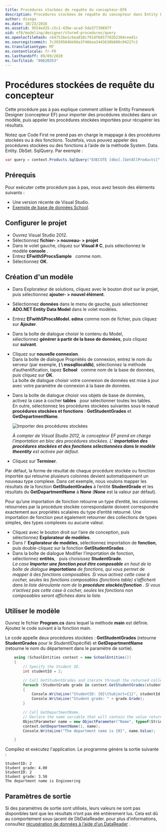 ```yaml
---
title: Procédures stockées de requête du concepteur-EF6
description: Procédures stockées de requête du concepteur dans Entity Framework 6
author: divega
ms.date: 10/23/2016
ms.assetid: 9554ed25-c5c1-43be-acad-5da37739697f
uid: ef6/modeling/designer/stored-procedures/query
ms.openlocfilehash: c647516e1c6ea010c791df6857782b2304ceed1c
ms.sourcegitcommit: 7c3939504bb9da3f46bea3443638b808c04227c2
ms.translationtype: MT
ms.contentlocale: fr-FR
ms.lasthandoff: 09/09/2020
ms.locfileid: "89620353"
---
```

# <a name="designer-query-stored-procedures"></a>Procédures stockées de requête du concepteur
Cette procédure pas à pas explique comment utiliser le Entity Framework Designer (concepteur EF) pour importer des procédures stockées dans un modèle, puis appeler les procédures stockées importées pour récupérer les résultats. 

Notez que Code First ne prend pas en charge le mappage à des procédures stockées ou à des fonctions. Toutefois, vous pouvez appeler des procédures stockées ou des fonctions à l’aide de la méthode System. Data. Entity. DbSet. SqlQuery. Par exemple :
``` csharp
var query = context.Products.SqlQuery("EXECUTE [dbo].[GetAllProducts]")`;
```

## <a name="prerequisites"></a>Prérequis

Pour exécuter cette procédure pas à pas, vous avez besoin des éléments suivants :

- Une version récente de Visual Studio.
- [Exemple de base de données School](xref:ef6/resources/school-database).

## <a name="set-up-the-project"></a>Configurer le projet

-   Ouvrez Visual Studio 2012.
-   Sélectionnez **fichier- &gt; nouveau- &gt; projet**
-   Dans le volet gauche, cliquez sur **Visual \# C**, puis sélectionnez le modèle **console** .
-   Entrez **EFwithSProcsSample**   comme nom.
-   Sélectionnez **OK**.

## <a name="create-a-model"></a>Création d'un modèle

-   Dans Explorateur de solutions, cliquez avec le bouton droit sur le projet, puis sélectionnez **ajouter- &gt; nouvel élément**.
-   Sélectionnez **données** dans le menu de gauche, puis sélectionnez **ADO.NET Entity Data Model** dans le volet modèles.
-   Entrez **EFwithSProcsModel. edmx** comme nom de fichier, puis cliquez sur **Ajouter**.
-   Dans la boîte de dialogue choisir le contenu du Model, sélectionnez **générer à partir de la base de données**, puis cliquez sur **suivant**.
-   Cliquez sur **nouvelle connexion**.  
    Dans la boîte de dialogue Propriétés de connexion, entrez le nom du serveur (par exemple, **( \\ mssqllocaldb)**, sélectionnez la méthode d’authentification, tapez **School**   comme nom de la base de données, puis cliquez sur **OK**.  
    La boîte de dialogue choisir votre connexion de données est mise à jour avec votre paramètre de connexion à la base de données.
-   Dans la boîte de dialogue choisir vos objets de base de données, activez la case à cocher **tables**   pour sélectionner toutes les tables.  
    En outre, sélectionnez les procédures stockées suivantes sous le nœud **procédures stockées et fonctions** : **GetStudentGrades** et **GetDepartmentName**. 

    ![Importer des procédures stockées](~/ef6/media/import.jpg)

    *À compter de Visual Studio 2012, le concepteur EF prend en charge l’importation en bloc des procédures stockées. L' **importation des procédures stockées et des fonctions sélectionnées dans le modèle theentity** est activée par défaut.*
-   Cliquez sur **Terminer**.

Par défaut, la forme de résultat de chaque procédure stockée ou fonction importée qui retourne plusieurs colonnes devient automatiquement un nouveau type complexe. Dans cet exemple, nous voulons mapper les résultats de la fonction **GetStudentGrades** à l’entité **StudentGrade** et les résultats du **GetDepartmentName** à **None** (**None** est la valeur par défaut).

Pour qu’une importation de fonction retourne un type d’entité, les colonnes retournées par la procédure stockée correspondante doivent correspondre exactement aux propriétés scalaires du type d’entité retourné. Une importation de fonction peut également retourner des collections de types simples, des types complexes ou aucune valeur.

-   Cliquez avec le bouton droit sur l’aire de conception, puis sélectionnez **Explorateur de modèles**.
-   Dans l' **Explorateur de modèles**, sélectionnez importation de **fonction**, puis double-cliquez sur la fonction **GetStudentGrades** .
-   Dans la boîte de dialogue Modifier l’importation de fonction, sélectionnez **entités**,   puis choisissez **StudentGrade**.  
    *La case **Importer une fonction peut être composable** en haut de la boîte de dialogue **importations** de fonctions, qui vous permet de mapper à des fonctions composables. Si vous activez cette case à cocher, seules les fonctions composables (fonctions table) s’affichent dans la liste déroulante nom de la **procédure stockée/fonction** . Si vous n’activez pas cette case à cocher, seules les fonctions non composables seront affichées dans la liste.*

## <a name="use-the-model"></a>Utiliser le modèle

Ouvrez le fichier **Program.cs** dans lequel la méthode **main** est définie. Ajoutez le code suivant à la fonction main.

Le code appelle deux procédures stockées : **GetStudentGrades** (retourne **StudentGrades** pour le *StudentID*spécifié) et **GetDepartmentName** (retourne le nom du département dans le paramètre de sortie).  

``` csharp
    using (SchoolEntities context = new SchoolEntities())
    {
        // Specify the Student ID.
        int studentId = 2;

        // Call GetStudentGrades and iterate through the returned collection.
        foreach (StudentGrade grade in context.GetStudentGrades(studentId))
        {
            Console.WriteLine("StudentID: {0}\tSubject={1}", studentId, grade.Subject);
            Console.WriteLine("Student grade: " + grade.Grade);
        }

        // Call GetDepartmentName.
        // Declare the name variable that will contain the value returned by the output parameter.
        ObjectParameter name = new ObjectParameter("Name", typeof(String));
        context.GetDepartmentName(1, name);
        Console.WriteLine("The department name is {0}", name.Value);

    }
```

Compilez et exécutez l'application. Le programme génère la sortie suivante :

```console
StudentID: 2
Student grade: 4.00
StudentID: 2
Student grade: 3.50
The department name is Engineering
```

<a name="output-parameters"></a>Paramètres de sortie
-----------------

Si des paramètres de sortie sont utilisés, leurs valeurs ne sont pas disponibles tant que les résultats n’ont pas été entièrement lus. Cela est dû au comportement sous-jacent de DbDataReader. pour plus d’informations, consultez [récupération de données à l’aide d’un DataReader](https://go.microsoft.com/fwlink/?LinkID=398589) .
